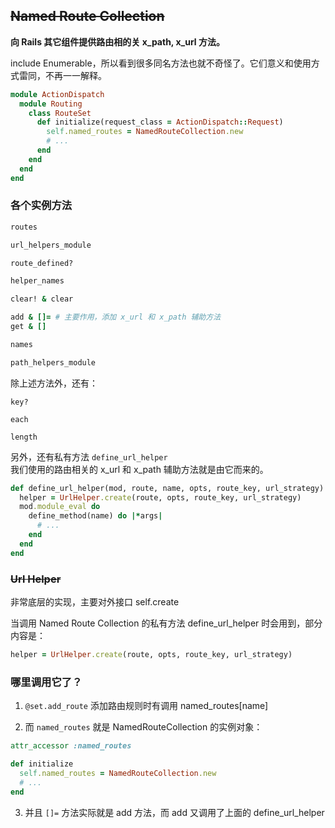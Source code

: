 ## ~~Named Route Collection~~

**向 Rails 其它组件提供路由相的关 x_path, x_url 方法。**

include Enumerable，所以看到很多同名方法也就不奇怪了。它们意义和使用方式雷同，不再一一解释。

```ruby
module ActionDispatch
  module Routing
    class RouteSet
      def initialize(request_class = ActionDispatch::Request)
        self.named_routes = NamedRouteCollection.new
        # ...
      end
    end
  end
end
```

### 各个实例方法

```ruby
routes

url_helpers_module

route_defined?

helper_names

clear! & clear

add & []= # 主要作用，添加 x_url 和 x_path 辅助方法
get & []

names

path_helpers_module
```

除上述方法外，还有：

```
key?

each

length
```

另外，还有私有方法 `define_url_helper`<br> 我们使用的路由相关的 x_url 和 x_path 辅助方法就是由它而来的。

```ruby
def define_url_helper(mod, route, name, opts, route_key, url_strategy)
  helper = UrlHelper.create(route, opts, route_key, url_strategy)
  mod.module_eval do
    define_method(name) do |*args|
      # ...
    end
  end
end
```
### ~~Url Helper~~

非常底层的实现，主要对外接口 self.create

当调用 Named Route Collection 的私有方法 define_url_helper 时会用到，部分内容是：

```ruby
helper = UrlHelper.create(route, opts, route_key, url_strategy)
```

### 哪里调用它了？

1) `@set.add_route` 添加路由规则时有调用 named_routes[name]

2) 而 `named_routes` 就是 NamedRouteCollection 的实例对象：

```ruby
attr_accessor :named_routes

def initialize
  self.named_routes = NamedRouteCollection.new
  # ...
end
```

3) 并且 `[]=` 方法实际就是 add 方法，而 add 又调用了上面的 define_url_helper
